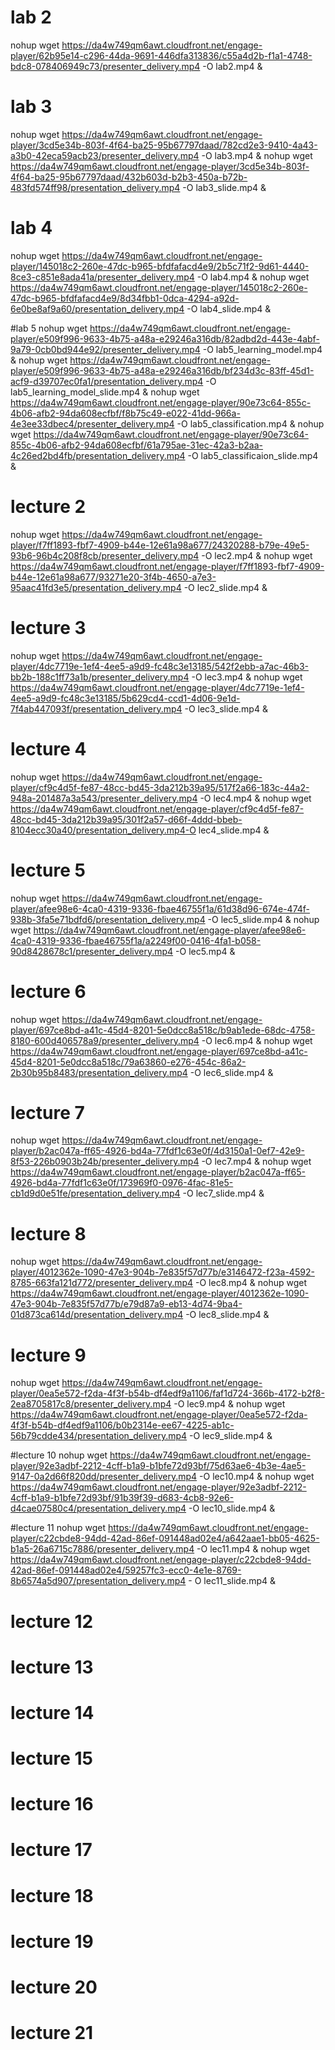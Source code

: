 











# lab 2
nohup wget https://da4w749qm6awt.cloudfront.net/engage-player/62b95e14-c296-44da-9691-446dfa313836/c55a4d2b-f1a1-4748-bdc8-078406949c73/presenter_delivery.mp4 -O lab2.mp4 &

# lab 3
nohup wget https://da4w749qm6awt.cloudfront.net/engage-player/3cd5e34b-803f-4f64-ba25-95b67797daad/782cd2e3-9410-4a43-a3b0-42eca59acb23/presenter_delivery.mp4 -O lab3.mp4 &
nohup wget https://da4w749qm6awt.cloudfront.net/engage-player/3cd5e34b-803f-4f64-ba25-95b67797daad/432b603d-b2b3-450a-b72b-483fd574ff98/presentation_delivery.mp4 -O lab3_slide.mp4 &

# lab 4
nohup wget https://da4w749qm6awt.cloudfront.net/engage-player/145018c2-260e-47dc-b965-bfdfafacd4e9/2b5c71f2-9d61-4440-8ce3-c851e8ada41a/presenter_delivery.mp4 -O lab4.mp4 &
nohup wget https://da4w749qm6awt.cloudfront.net/engage-player/145018c2-260e-47dc-b965-bfdfafacd4e9/8d34fbb1-0dca-4294-a92d-6e0be8af9a60/presentation_delivery.mp4 -O lab4_slide.mp4 &

#lab 5
nohup wget https://da4w749qm6awt.cloudfront.net/engage-player/e509f996-9633-4b75-a48a-e29246a316db/82adbd2d-443e-4abf-9a79-0cb0bd944e92/presenter_delivery.mp4 -O lab5_learning_model.mp4 &
nohup wget https://da4w749qm6awt.cloudfront.net/engage-player/e509f996-9633-4b75-a48a-e29246a316db/bf234d3c-83ff-45d1-acf9-d39707ec0fa1/presentation_delivery.mp4 -O lab5_learning_model_slide.mp4 &
nohup wget https://da4w749qm6awt.cloudfront.net/engage-player/90e73c64-855c-4b06-afb2-94da608ecfbf/f8b75c49-e022-41dd-966a-4e3ee33dbec4/presenter_delivery.mp4 -O lab5_classification.mp4 &
nohup wget https://da4w749qm6awt.cloudfront.net/engage-player/90e73c64-855c-4b06-afb2-94da608ecfbf/61a795ae-31ec-42a3-b2aa-4c26ed2bd4fb/presentation_delivery.mp4 -O lab5_classificaion_slide.mp4 &


# lecture 2
nohup wget https://da4w749qm6awt.cloudfront.net/engage-player/f7ff1893-fbf7-4909-b44e-12e61a98a677/24320288-b79e-49e5-93b6-96b4c208f8cb/presenter_delivery.mp4 -O lec2.mp4 &
nohup wget https://da4w749qm6awt.cloudfront.net/engage-player/f7ff1893-fbf7-4909-b44e-12e61a98a677/93271e20-3f4b-4650-a7e3-95aac41fd3e5/presentation_delivery.mp4 -O lec2_slide.mp4 &


# lecture 3
nohup wget  https://da4w749qm6awt.cloudfront.net/engage-player/4dc7719e-1ef4-4ee5-a9d9-fc48c3e13185/542f2ebb-a7ac-46b3-bb2b-188c1ff73a1b/presenter_delivery.mp4 -O lec3.mp4 &
nohup wget https://da4w749qm6awt.cloudfront.net/engage-player/4dc7719e-1ef4-4ee5-a9d9-fc48c3e13185/5b629cd4-ccd1-4d06-9e1d-7f4ab447093f/presentation_delivery.mp4 -O lec3_slide.mp4 &

# lecture 4
nohup wget https://da4w749qm6awt.cloudfront.net/engage-player/cf9c4d5f-fe87-48cc-bd45-3da212b39a95/517f2a66-183c-44a2-948a-201487a3a543/presenter_delivery.mp4 -O lec4.mp4 &
nohup wget https://da4w749qm6awt.cloudfront.net/engage-player/cf9c4d5f-fe87-48cc-bd45-3da212b39a95/301f2a57-d66f-4ddd-bbeb-8104ecc30a40/presentation_delivery.mp4-O lec4_slide.mp4 &


# lecture 5
nohup wget https://da4w749qm6awt.cloudfront.net/engage-player/afee98e6-4ca0-4319-9336-fbae46755f1a/61d38d96-674e-474f-938b-3fa5e71bdfd6/presentation_delivery.mp4 -O lec5_slide.mp4 &
nohup wget https://da4w749qm6awt.cloudfront.net/engage-player/afee98e6-4ca0-4319-9336-fbae46755f1a/a2249f00-0416-4fa1-b058-90d8428678c1/presenter_delivery.mp4 -O lec5.mp4 &

# lecture 6
nohup wget https://da4w749qm6awt.cloudfront.net/engage-player/697ce8bd-a41c-45d4-8201-5e0dcc8a518c/b9ab1ede-68dc-4758-8180-600d406578a9/presenter_delivery.mp4 -O lec6.mp4 &
nohup wget https://da4w749qm6awt.cloudfront.net/engage-player/697ce8bd-a41c-45d4-8201-5e0dcc8a518c/79a63860-e276-454c-86a2-2b30b95b8483/presentation_delivery.mp4 -O lec6_slide.mp4 &

# lecture 7
nohup wget https://da4w749qm6awt.cloudfront.net/engage-player/b2ac047a-ff65-4926-bd4a-77fdf1c63e0f/4d3150a1-0ef7-42e9-8f53-226b0903b24b/presenter_delivery.mp4 -O lec7.mp4 &
nohup wget https://da4w749qm6awt.cloudfront.net/engage-player/b2ac047a-ff65-4926-bd4a-77fdf1c63e0f/173969f0-0976-4fac-81e5-cb1d9d0e51fe/presentation_delivery.mp4 -O lec7_slide.mp4 &

# lecture 8
nohup wget https://da4w749qm6awt.cloudfront.net/engage-player/4012362e-1090-47e3-904b-7e835f57d77b/e3146472-f23a-4592-8785-663fa121d772/presenter_delivery.mp4 -O lec8.mp4 &
nohup wget https://da4w749qm6awt.cloudfront.net/engage-player/4012362e-1090-47e3-904b-7e835f57d77b/e79d87a9-eb13-4d74-9ba4-01d873ca614d/presentation_delivery.mp4 -O lec8_slide.mp4 &

# lecture 9
nohup wget https://da4w749qm6awt.cloudfront.net/engage-player/0ea5e572-f2da-4f3f-b54b-df4edf9a1106/faf1d724-366b-4172-b2f8-2ea8705817c8/presenter_delivery.mp4 -O lec9.mp4 &
nohup wget https://da4w749qm6awt.cloudfront.net/engage-player/0ea5e572-f2da-4f3f-b54b-df4edf9a1106/b0b2314e-ee67-4225-ab1c-56b79cdde434/presentation_delivery.mp4 -O lec9_slide.mp4 &

#lecture 10
nohup wget https://da4w749qm6awt.cloudfront.net/engage-player/92e3adbf-2212-4cff-b1a9-b1bfe72d93bf/75d63ae6-4b3e-4ae5-9147-0a2d66f820dd/presenter_delivery.mp4 -O lec10.mp4 &
nohup wget https://da4w749qm6awt.cloudfront.net/engage-player/92e3adbf-2212-4cff-b1a9-b1bfe72d93bf/91b39f39-d683-4cb8-92e6-d4cae07580c4/presentation_delivery.mp4 -O lec10_slide.mp4 &

#lecture 11
nohup wget https://da4w749qm6awt.cloudfront.net/engage-player/c22cbde8-94dd-42ad-86ef-091448ad02e4/a642aae1-bb05-4625-b1a5-26a6715c7886/presenter_delivery.mp4 -O lec11.mp4 &
nohup wget https://da4w749qm6awt.cloudfront.net/engage-player/c22cbde8-94dd-42ad-86ef-091448ad02e4/59257fc3-ecc0-4e1e-8769-8b6574a5d907/presentation_delivery.mp4 - O lec11_slide.mp4 &

# lecture 12
# lecture 13
# lecture 14
# lecture 15
# lecture 16
# lecture 17
# lecture 18
# lecture 19
# lecture 20
# lecture 21
